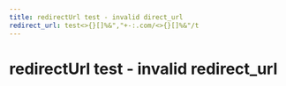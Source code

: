 ```yaml
---
title: redirectUrl test - invalid direct_url
redirect_url: test<>{}[]%&","+-:.com/<>{}[]%&"/t
---
```



# redirectUrl test - invalid redirect_url

 
